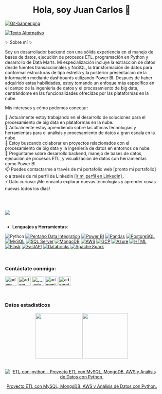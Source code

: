 
<h1 align="center">Hola, soy Juan Carlos 👋</h1>

[![Git-banner.png](https://i.postimg.cc/6qdv3bKm/Git-banner.png)](https://postimg.cc/GTm2gQHF)

<a href="https://www.tu-portafolio-web.com" target="_blanck"><img alt="Texto Alternativo" src="https://img.shields.io/badge/Portafolio-web-blue"></a>


✨ Sobre mí ✨

Soy un desarrollador backend con una sólida experiencia en el manejo de bases de datos, ejecución de procesos ETL, programación en Python y desarrollo de Data Marts. Mi especialización incluye la extracción de datos desde fuentes transaccionales y NoSQL, la transformación de datos para conformar estructuras de tipo estrella y la posterior presentación de la información mediante dashboards utilizando Power BI. Después de haber adquirido estas habilidades, estoy tomando un enfoque más específico en el campo de la ingeniería de datos y el procesamiento de big data, centrándome en las funcionalidades ofrecidas por las plataformas en la nube.

Mis intereses y cómo podemos conectar:

🔭 Actualmente estoy trabajando en el desarrollo de soluciones para el procesamiento de big data en plataformas en la nube.<br>
🌱 Actualmente estoy aprendiendo sobre las últimas tecnologías y herramientas para el análisis y procesamiento de datos a gran escala en la nube.<br>
👯 Estoy buscando colaborar en proyectos relacionados con el procesamiento de big data y la ingeniería de datos en entornos de nube.<br>
💬 Pregúntame sobre desarrollo backend, manejo de bases de datos, ejecución de procesos ETL, y visualización de datos con herramientas como Power BI.<br>
📫 Puedes contactarme a través de mi portafolio web [pronto mi portafolio] o a través de mi perfil de LinkedIn <a href="https://www.linkedin.com/in/jmamanidelacruz" target="_blank"> [ir mi perfil en LinkedIn] </a>.<br>
⚡ Dato curioso: ¡Me encanta explorar nuevas tecnologías y aprender cosas nuevas todos los días!<br>

<br><br>

<img src="https://user-images.githubusercontent.com/73097560/115834477-dbab4500-a447-11eb-908a-139a6edaec5c.gif"><br><br>

<p align="center">

- **Lenguajes y Herramientas**:
    
![Python](https://img.shields.io/badge/Python%20-%2314354C.svg?style=for-the-badge&logo=python&logoColor=white)
[![Pentaho Data Integration](https://img.shields.io/badge/Pentaho%20Data%20Integration%20-%23ED1C24.svg?style=for-the-badge&logo=pentaho&logoColor=white)](https://www.pentaho.com/)
[![Power BI](https://img.shields.io/badge/Power%20BI%20-%23F2C811.svg?style=for-the-badge&logo=powerbi&logoColor=white)](https://powerbi.microsoft.com/)
[![Pandas](https://img.shields.io/badge/Pandas%20-%23150458.svg?style=for-the-badge&logo=pandas&logoColor=white)](https://pandas.pydata.org/)
[![PostgreSQL](https://img.shields.io/badge/PostgreSQL%20-%23336791.svg?style=for-the-badge&logo=postgresql&logoColor=white)](https://www.postgresql.org/)
[![MySQL](https://img.shields.io/badge/MySQL%20-%230075A8.svg?style=for-the-badge&logo=mysql&logoColor=white)](https://www.mysql.com/)
[![SQL Server](https://img.shields.io/badge/SQL%20Server%20-%23CC2927.svg?style=for-the-badge&logo=microsoft-sql-server&logoColor=white)](https://www.microsoft.com/sql-server)
[![MongoDB](https://img.shields.io/badge/MongoDB%20-%234ea94b.svg?style=for-the-badge&logo=mongodb&logoColor=white)](https://www.mongodb.com/)
[![AWS](https://img.shields.io/badge/AWS%20-%23FF9900.svg?style=for-the-badge&logo=amazon-aws&logoColor=white)](https://aws.amazon.com/)
[![GCP](https://img.shields.io/badge/GCP%20-%234285F4.svg?style=for-the-badge&logo=google-cloud&logoColor=white)](https://cloud.google.com/)
[![Azure](https://img.shields.io/badge/Azure%20-%230072C6.svg?style=for-the-badge&logo=microsoft-azure&logoColor=white)](https://azure.microsoft.com/)
[![HTML](https://img.shields.io/badge/HTML%20-%23E34F26.svg?style=for-the-badge&logo=html5&logoColor=white)](https://developer.mozilla.org/en-US/docs/Web/HTML)
[![Flask](https://img.shields.io/badge/Flask%20-%23000.svg?style=for-the-badge&logo=flask&logoColor=white)](https://flask.palletsprojects.com/)
[![FastAPI](https://img.shields.io/badge/FastAPI%20-%23000000.svg?style=for-the-badge&logo=fastapi&logoColor=white)](https://fastapi.tiangolo.com/)
[![Databricks](https://img.shields.io/badge/Databricks%20-%230092D7.svg?style=for-the-badge&logo=databricks&logoColor=white)](https://databricks.com/)
[![Apache Spark](https://img.shields.io/badge/Apache%20Spark%20-%23E25A1C.svg?style=for-the-badge&logo=apache-spark&logoColor=white)](https://spark.apache.org/)

<br>   

<h3 align="left">Contáctate conmigo:</h3>
<p align="left">
  <a href="https://www.linkedin.com/in/adam-pithewan/" target="blank"><img align="center"
      src="https://raw.githubusercontent.com/rahuldkjain/github-profile-readme-generator/master/src/images/icons/Social/linked-in-alt.svg"
      alt="adam pithewan" height="30" width="40" /></a>
  <a href="https://fb.com/adam pithen wala" target="blank"><img align="center"
      src="https://raw.githubusercontent.com/rahuldkjain/github-profile-readme-generator/master/src/images/icons/Social/facebook.svg"
      alt="adam pithen wala" height="30" width="40" /></a>
  <a href="https://instagram.com/_._.adam._" target="blank"><img align="center"
      src="https://raw.githubusercontent.com/rahuldkjain/github-profile-readme-generator/master/src/images/icons/Social/instagram.svg"
      alt="_._.adam._" height="30" width="40" /></a>
  <a href="https://www.hackerrank.com/adampithewan" target="blank"><img align="center"
      src="https://raw.githubusercontent.com/rahuldkjain/github-profile-readme-generator/master/src/images/icons/Social/hackerrank.svg"
      alt="adampithewan" height="30" width="40" /></a>
 <a href="https://twitter.com/adam_pithenwala" target="blank"><img align="center"
      src="https://raw.githubusercontent.com/rahuldkjain/github-profile-readme-generator/master/src/images/icons/Social/twitter.svg"
      alt="adampithewan" height="30" width="40" /></a>
</p>

<br>

<h3>Datos estadísticos</h3>
<p align= "center">
  <img height= "150" src="https://github-readme-stats.vercel.app/api?username=jcarlosmamanidelacruz&theme=react&show_icons=true&include_all_commits=true" />
  <img height= "150" src="https://github-readme-stats.vercel.app/api/top-langs/?username=jcarlosmamanidelacruz&theme=react&layout=compact" />
</p>

<br>
<div align= "center" style="display: flex">
  <div style="flex: 1; align:center">
    <a href="https://github.com/jcarlosmamanidelacruz/ETL-con-python">
      <img src="https://github-readme-stats.vercel.app/api/pin/?username=jcarlosmamanidelacruz&repo=ETL-con-python" alt="ETL-con-python - Proyecto ETL con MySQL, MongoDB, AWS y Análisis de Datos con Python." />
      <p>Proyecto ETL con MySQL, MongoDB, AWS y Análisis de Datos con Python.</p>
    </a>
  </div>
</div>


